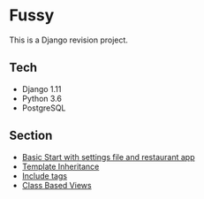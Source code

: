# Fussy
This is a Django revision project.

## Tech
- Django 1.11
- Python 3.6
- PostgreSQL

## Section
- [Basic Start with settings file and restaurant app](https://github.com/SaurabhJ86/Fussy/tree/f99c79cff5e6ae2467751cf2bfb527c8d2a3f22a)
- [Template Inheritance](https://github.com/SaurabhJ86/Fussy/tree/d791e695b20746f2eb138fe0b82955c8f85a2b20)
- [Include tags](https://github.com/SaurabhJ86/Fussy/tree/1df9ab8f16a4b2169a5fbd81c7da085d7d534180)
- [Class Based Views](https://github.com/SaurabhJ86/Fussy/tree/5f8209d531c7b5b8a51961b009632c4cb956e8e0)
